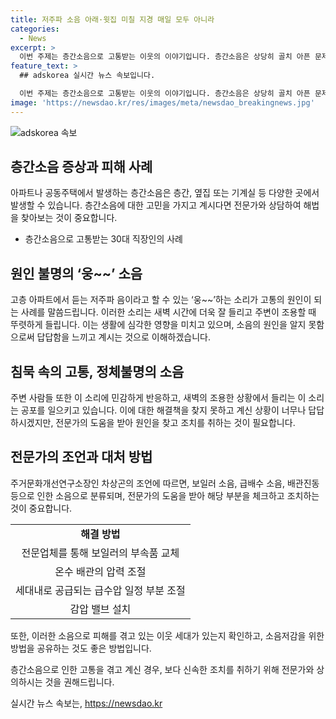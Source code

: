 ```yaml
---
title: 저주파 소음 아래·윗집 미칠 지경 매일 모두 아니라
categories:
  - News
excerpt: >
  이번 주제는 층간소음으로 고통받는 이웃의 이야기입니다. 층간소음은 상당히 골치 아픈 문제인데, 원인을 확인하기 어려워 고민이 깊어지는 경우도 많죠. 이런 고통을 겪고 계신 분들을 위해 전문가들과 상의해 해법을 찾아보겠다는 제안이 있습니다. 그리고 실제 사례 중 하나를 공유하여 층간소음으로 7년째 고통받고 있는 사연을 이야기하고 있네요. 소리에 대한 자세한 묘사와 고통스러운 경험들을 통해 독자들의 공감을 이끌어내고, 관리소장의 소음 해결을 위한 전문적인 팁을 제시하고 있습니다. 요약하면, 층간소음으로 인한 고통을 겪고 있는 사람들을 위한 전문가 상담 제안과 소음 원인 해결을 위한 팁을 소개하는 내용이에요.
feature_text: >
  ## adskorea 실시간 뉴스 속보입니다.

  이번 주제는 층간소음으로 고통받는 이웃의 이야기입니다. 층간소음은 상당히 골치 아픈 문제인데, 원인을 확인하기 어려워 고민이 깊어지는 경우도 많죠. 이런 고통을 겪고 계신 분들을 위해 전문가들과 상의해 해법을 찾아보겠다는 제안이 있습니다. 그리고 실제 사례 중 하나를 공유하여 층간소음으로 7년째 고통받고 있는 사연을 이야기하고 있네요. 소리에 대한 자세한 묘사와 고통스러운 경험들을 통해 독자들의 공감을 이끌어내고, 관리소장의 소음 해결을 위한 전문적인 팁을 제시하고 있습니다. 요약하면, 층간소음으로 인한 고통을 겪고 있는 사람들을 위한 전문가 상담 제안과 소음 원인 해결을 위한 팁을 소개하는 내용이에요.
image: 'https://newsdao.kr/res/images/meta/newsdao_breakingnews.jpg'
---
```


<p><img src="https://newsdao.kr/res/images/meta/newsdao_breakingnews.jpg" alt="adskorea 속보" /></p>

<h2 data-ke-size="size26">층간소음 증상과 피해 사례</h2>

<p data-ke-size="size16">아파트나 공동주택에서 발생하는 층간소음은 층간, 옆집 또는 기계실 등 다양한 곳에서 발생할 수 있습니다. 층간소음에 대한 고민을 가지고 계시다면 전문가와 상담하여 해법을 찾아보는 것이 중요합니다.</p>

<ul>
<li>층간소음으로 고통받는 30대 직장인의 사례</li>
</ul>

<h2 data-ke-size="size26">원인 불명의 ‘웅~~’ 소음</h2>

<p data-ke-size="size16">고층 아파트에서 듣는 저주파 음이라고 할 수 있는 ‘웅~~’하는 소리가 고통의 원인이 되는 사례를 말씀드립니다. 이러한 소리는 새벽 시간에 더욱 잘 들리고 주변이 조용할 때 뚜렷하게 들립니다. 이는 생활에 심각한 영향을 미치고 있으며, 소음의 원인을 알지 못함으로써 답답함을 느끼고 계시는 것으로 이해하겠습니다.</p>

<h2 data-ke-size="size26">침묵 속의 고통, 정체불명의 소음</h2>

<p data-ke-size="size16">주변 사람들 또한 이 소리에 민감하게 반응하고, 새벽의 조용한 상황에서 들리는 이 소리는 공포를 일으키고 있습니다. 이에 대한 해결책을 찾지 못하고 계신 상황이 너무나 답답하시겠지만, 전문가의 도움을 받아 원인을 찾고 조치를 취하는 것이 필요합니다.</p>

<h2 data-ke-size="size26">전문가의 조언과 대처 방법</h2>

<p data-ke-size="size16">주거문화개선연구소장인 차상곤의 조언에 따르면, 보일러 소음, 급배수 소음, 배관진동 등으로 인한 소음으로 분류되며, 전문가의 도움을 받아 해당 부분을 체크하고 조치하는 것이 중요합니다.</p>

<table>
<tbody>
<tr>
<td style="text-align: center; height: 17px;"><b>해결 방법</b></td>
</tr>
<tr>
<td style="text-align: center; height: 17px;">전문업체를 통해 보일러의 부속품 교체</td>
</tr>
<tr>
<td style="text-align: center; height: 17px;">온수 배관의 압력 조절</td>
</tr>
<tr>
<td style="text-align: center; height: 17px;">세대내로 공급되는 급수압 일정 부분 조절</td>
</tr>
<tr>
<td style="text-align: center; height: 17px;">감압 밸브 설치</td>
</tr>
</tbody>
</table>

<p data-ke-size="size16">또한, 이러한 소음으로 피해를 겪고 있는 이웃 세대가 있는지 확인하고, 소음저감을 위한 방법을 공유하는 것도 좋은 방법입니다.</p>

<p data-ke-size="size16">층간소음으로 인한 고통을 겪고 계신 경우, 보다 신속한 조치를 취하기 위해 전문가와 상의하시는 것을 권해드립니다.</p>
실시간 뉴스 속보는, <a href="https://newsdao.kr" rel="dofollow">https://newsdao.kr</a>


